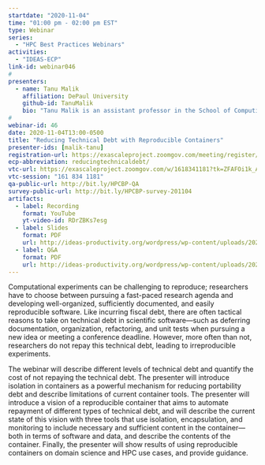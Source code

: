 ```yaml
---
startdate: "2020-11-04"
time: "01:00 pm - 02:00 pm EST"
type: Webinar
series:
  - "HPC Best Practices Webinars"
activities:
  - "IDEAS-ECP"
link-id: webinar046
#
presenters:
  - name: Tanu Malik
    affiliation: DePaul University
    github-id: TanuMalik
    bio: "Tanu Malik is an assistant professor in the School of Computing, DePaul University. At DePaul, she directs the Data Systems and Optimization Lab. Her research interests span topics in data provenance, database systems, distributed systems, and cyber-infrastructure for scientific data management. Her group is currently developing methods and systems for improving conduct of reproducible science in computational and data science disciplines. Tanu received the 2019 NSF CAREER award for her work on computational reproducibility. She is also a 2019 Better Scientific Software Fellow. Tanu has actively collaborated with scientists across several institutions. Her research is funded by the National Science Foundation, the Department of Energy, the Sloan Foundation, and the Bloomberg Foundation. Tanu received her PhD in Computer Science from the Johns Hopkins University and she previously worked as a Research Associate Scientist at The University of Chicago."
#
webinar-id: 46
date: 2020-11-04T13:00-0500
title: "Reducing Technical Debt with Reproducible Containers"
presenter-ids: [malik-tanu]
registration-url: https://exascaleproject.zoomgov.com/meeting/register/vJIsf-qsrzoiG_wS4H6BK9I1bFC0l4NzWO0
ecp-abbreviation: reducingtechnicaldebt/
vtc-url: https://exascaleproject.zoomgov.com/w/1618341181?tk=ZFAFOi1k_AtGIDIt7R6DvQfyfv5IKxYQYmadoVAxPBk.DQIAAAAAYHXtPRZrbk1TRnZMRVQzV0ZoM2JjMDN0ZzdBAAAAAAAAAAAAAAAAAAAAAAAAAAAA
vtc-session: "161 834 1181"
qa-public-url: http://bit.ly/HPCBP-QA
survey-public-url: http://bit.ly/HPCBP-survey-201104
artifacts:
  - label: Recording
    format: YouTube
    yt-video-id: RDrZBKs7esg
  - label: Slides
    format: PDF
    url: http://ideas-productivity.org/wordpress/wp-content/uploads/2020/11/webinar046-technicaldebt.pdf
  - label: Q&A
    format: PDF
    url: http://ideas-productivity.org/wordpress/wp-content/uploads/2020/11/webinar046-technicaldebit-qa.pdf
---
```

Computational experiments can be challenging to reproduce; researchers have to choose between pursuing a fast-paced research agenda and developing well-organized, sufficiently documented, and easily reproducible software. Like incurring fiscal debt, there are often tactical reasons to take on technical debt in scientific software—such as deferring documentation, organization, refactoring, and unit tests when pursuing a new idea or meeting a conference deadline. However, more often than not, researchers do not repay this technical debt, leading to irreproducible experiments.

The webinar will describe different levels of technical debt and quantify the cost of not repaying the technical debt. The presenter will introduce isolation in containers as a powerful mechanism for reducing portability debt and describe limitations of current container tools. The presenter will introduce a vision of a reproducible container that aims to automate repayment of different types of technical debt, and will describe the current state of this vision with three tools that use isolation, encapsulation, and monitoring to include necessary and sufficient content in the container—both in terms of software and data, and describe the contents of the container. Finally, the presenter will show results of using reproducible containers on domain science and HPC use cases, and provide guidance.
